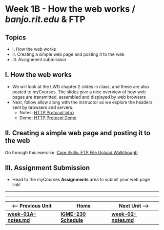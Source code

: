 # Week 1B - How the web works / *banjo.rit.edu* & FTP

## Topics
- I. How the web works
- II. Creating a simple web page and posting it to the web
- III. Assignment submission

## I. How the web works

- We will look at the LWD chapter 2 slides in class, and these are also posted to myCourses. The slides give a nice overview of how web pages are transmitted, assembled and displayed by web browsers
- Next, follow allow along with the instructor as we explore the headers sent by browsers and servers.
    - Notes: [HTTP Protocol Intro](https://github.com/tonethar/IGME-235-Shared/blob/master/notes/http-protocol-intro.md)
    - Demo: [HTTP Protocol Demo](https://github.com/tonethar/IGME-235-Shared/blob/master/notes/http-protocol-demo.md)
    
 
## II. Creating a simple web page and posting it to the web

Go through this exercise: [Core Skills: FTP File Upload Walkthough](https://github.com/tonethar/IGME-235-Shared/blob/master/notes/core-skills/ftp-upload-walkthrough.md)


## III. Assignment Submission

- Head to the myCourses **Assignments** area to submit your web page link!

<hr><hr>

| <-- Previous Unit | Home | Next Unit -->
| --- | --- | --- 
| [**week-01A-notes.md**](week-01A-notes.md)     |  [**IGME-230 Schedule**](../schedule.md) | [**week-02-notes.md**](week-02-notes.md)
